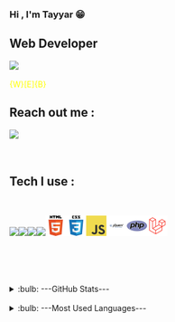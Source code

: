 ### Hi , I'm Tayyar :grin:
## Web Developer

<img src="[https://camo.githubusercontent.com/2bb027226280084c5edab512b6817ac84989a3f5113a088b77ee23a986bcb50f/68747470733a2f2f632e74656e6f722e636f6d2f703749677753313756307341414141432f72746a2d7269636b2d616e642d6d6f7274792e676966](https://www.google.com/url?sa=i&url=https%3A%2F%2Fwww.dreamstime.com%2Fillustration%2Fspider-web.html&psig=AOvVaw2n9oIRBHnH7akaMo6eoU79&ust=1740311095901000&source=images&cd=vfe&opi=89978449&ved=0CBQQjRxqFwoTCKj4u66a14sDFQAAAAAdAAAAABAJ)">

<FONT color = "yellow">{W}[E]{B}</FONT>

## Reach out me :

[<img src="https://encrypted-tbn0.gstatic.com/images?q=tbn:ANd9GcTC0jHtU-E9YqAeC-9QrRSHWgCEeuezJYS0BQ&usqp=CAU" height=31 />][Linkeden]

<br />

## Tech I use :
<br />

<img src="https://uxwing.com/wp-content/themes/uxwing/download/brands-and-social-media/c-sharp-programming-language-icon.png" height="36"><img src="https://w7.pngwing.com/pngs/636/405/png-transparent-net-core-thumbnail.png" height="36"><img src="https://codeopinion.com/wp-content/uploads/2017/10/Bitmap-MEDIUM_Entity-Framework-Core-Logo_2colors_Square_Boxed_RGB.png" height="36"><img src="https://e7.pngegg.com/pngimages/1/866/png-clipart-microsoft-sql-server-sql-server-management-studio-computer-servers-microsoft-angle-text-thumbnail.png" height="36"><img src="https://raw.githubusercontent.com/github/explore/80688e429a7d4ef2fca1e82350fe8e3517d3494d/topics/html/html.png?size=48" height="36"><img src="https://raw.githubusercontent.com/github/explore/80688e429a7d4ef2fca1e82350fe8e3517d3494d/topics/css/css.png?size=48" height="36"><img src="https://raw.githubusercontent.com/github/explore/80688e429a7d4ef2fca1e82350fe8e3517d3494d/topics/javascript/javascript.png?size=48" height="36"><img src="https://raw.githubusercontent.com/github/explore/80688e429a7d4ef2fca1e82350fe8e3517d3494d/topics/jquery/jquery.png?size=48" height="36"><img
src="https://raw.githubusercontent.com/github/explore/80688e429a7d4ef2fca1e82350fe8e3517d3494d/topics/php/php.png?size=48" height="36"><img
src="https://raw.githubusercontent.com/github/explore/80688e429a7d4ef2fca1e82350fe8e3517d3494d/topics/laravel/laravel.png?size=48" height="36">

<br />
<br />
<br />
<br />

<details>
<summary> :bulb: ---GitHub Stats---</summary>
<img src="https://github-readme-stats.vercel.app/api?username=TayyarQarayev&theme=tokyonight">
</details>

<br />

<details>
<summary> :bulb: ---Most Used Languages---</summary>
<img src="https://github-readme-stats.vercel.app/api/top-langs/?username=TayyarQarayev&hide_progress=true">
</details>



[Linkeden]:https://www.linkedin.com/in/t%C9%99yyar-qarayev-975b17236?utm_source=share&utm_campaign=share_via&utm_content=profile&utm_medium=android_app

